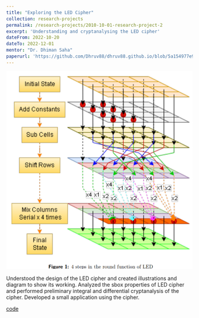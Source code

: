 ```yaml
---
title: "Exploring the LED Cipher"
collection: research-projects
permalink: /research-projects/2010-10-01-research-project-2
excerpt: 'Understanding and cryptanalysing the LED cipher'
dateFrom: 2022-10-20
dateTo: 2022-12-01
mentor: "Dr. Dhiman Saha"
paperurl: 'https://github.com/Dhruv88/dhruv88.github.io/blob/5a154977e9c52557a0b127ffea9756f2cbfafb9e/files/Cryptoducks_Term_paper.pdf'
---
```


![LED cipher visualization](../images//image14.png)

Understood the design of the LED cipher and created illustrations and diagram to show its working. Analyzed the sbox properties of LED cipher and performed preliminary integral and differential cryptanalysis of the cipher. Developed a small application using the cipher. 

[code](https://github.com/CrYpTo-DuCkS/LED_Cipher_Term_paper)